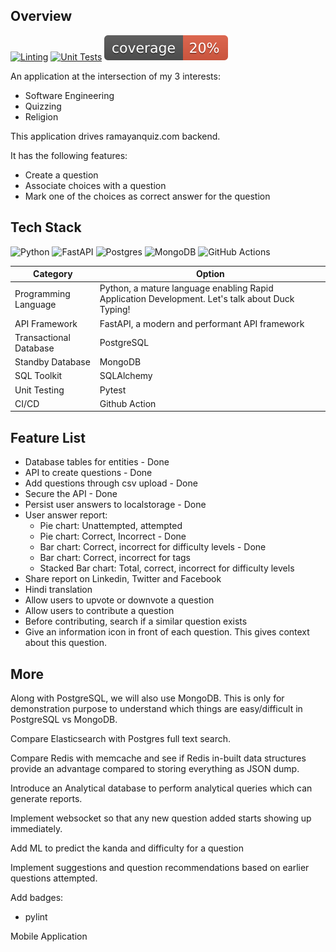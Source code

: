 ## Overview

[![Linting](https://github.com/akshar-raaj/ramayanquiz/actions/workflows/linting.yml/badge.svg)](https://github.com/akshar-raaj/ramayanquiz/actions/workflows/linting.yml)  [![Unit Tests](https://github.com/akshar-raaj/ramayanquiz/actions/workflows/unit_tests.yml/badge.svg)](https://github.com/akshar-raaj/ramayanquiz/actions/workflows/unit_tests.yml) [![Test Coverage](https://github.com/akshar-raaj/ramayanquiz/blob/master/coverage.svg)](https://github.com/akshar-raaj/ramayanquiz/actions/workflows/code_coverage.yml)

An application at the intersection of my 3 interests:
- Software Engineering
- Quizzing
- Religion

This application drives ramayanquiz.com backend.

It has the following features:
- Create a question
- Associate choices with a question
- Mark one of the choices as correct answer for the question

## Tech Stack

![Python](https://img.shields.io/badge/python-3670A0?style=for-the-badge&logo=python&logoColor=ffdd54) ![FastAPI](https://img.shields.io/badge/FastAPI-005571?style=for-the-badge&logo=fastapi)
![Postgres](https://img.shields.io/badge/postgres-%23316192.svg?style=for-the-badge&logo=postgresql&logoColor=white) ![MongoDB](https://img.shields.io/badge/MongoDB-%234ea94b.svg?style=for-the-badge&logo=mongodb&logoColor=white)
![GitHub Actions](https://img.shields.io/badge/github%20actions-%232671E5.svg?style=for-the-badge&logo=githubactions&logoColor=white)

| Category | Option |
|----|-----|
| Programming Language | Python, a mature language enabling Rapid Application Development. Let's talk about Duck Typing! |
| API Framework | FastAPI, a modern and performant API framework |
| Transactional Database | PostgreSQL |
| Standby Database | MongoDB |
| SQL Toolkit | SQLAlchemy |
| Unit Testing | Pytest |
| CI/CD | Github Action |

## Feature List
- Database tables for entities - Done
- API to create questions - Done
- Add questions through csv upload - Done
- Secure the API - Done
- Persist user answers to localstorage - Done
- User answer report:
  - Pie chart: Unattempted, attempted
  - Pie chart: Correct, Incorrect - Done
  - Bar chart: Correct, incorrect for difficulty levels - Done
  - Bar chart: Correct, incorrect for tags
  - Stacked Bar chart: Total, correct, incorrect for difficulty levels
- Share report on Linkedin, Twitter and Facebook
- Hindi translation
- Allow users to upvote or downvote a question
- Allow users to contribute a question
- Before contributing, search if a similar question exists
- Give an information icon in front of each question. This gives context about this question.

## More
Along with PostgreSQL, we will also use MongoDB. This is only for demonstration purpose to understand which things are easy/difficult in PostgreSQL vs MongoDB.

Compare Elasticsearch with Postgres full text search.

Compare Redis with memcache and see if Redis in-built data structures provide an advantage compared to storing everything as JSON dump.

Introduce an Analytical database to perform analytical queries which can generate reports.

Implement websocket so that any new question added starts showing up immediately.

Add ML to predict the kanda and difficulty for a question

Implement suggestions and question recommendations based on earlier questions attempted.

Add badges:
- pylint

Mobile Application